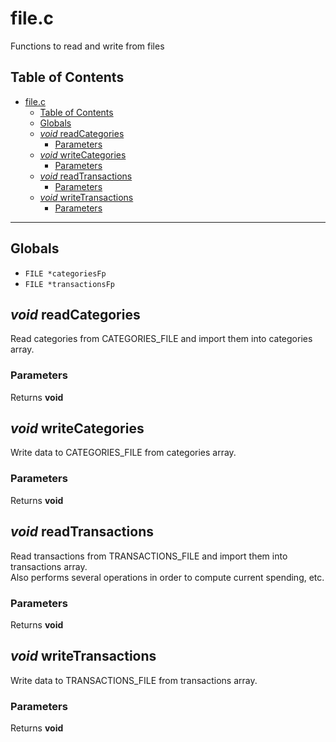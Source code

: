 # file.c

Functions to read and write from files

## Table of Contents

- [file.c](#filec)
  - [Table of Contents](#table-of-contents)
  - [Globals](#globals)
  - [_void_ readCategories](#void-readcategories)
    - [Parameters](#parameters)
  - [_void_ writeCategories](#void-writecategories)
    - [Parameters](#parameters-1)
  - [_void_ readTransactions](#void-readtransactions)
    - [Parameters](#parameters-2)
  - [_void_ writeTransactions](#void-writetransactions)
    - [Parameters](#parameters-3)

* * *

## Globals

- `FILE *categoriesFp`
- `FILE *transactionsFp`

## _void_ readCategories

Read categories from CATEGORIES_FILE and import them into categories array.

### Parameters

Returns **void**

## _void_ writeCategories

Write data to CATEGORIES_FILE from categories array.

### Parameters

Returns **void**

## _void_ readTransactions

Read transactions from TRANSACTIONS_FILE and import them into transactions array.  
Also performs several operations in order to compute current spending, etc.

### Parameters

Returns **void**

## _void_ writeTransactions

Write data to TRANSACTIONS_FILE from transactions array.

### Parameters

Returns **void**